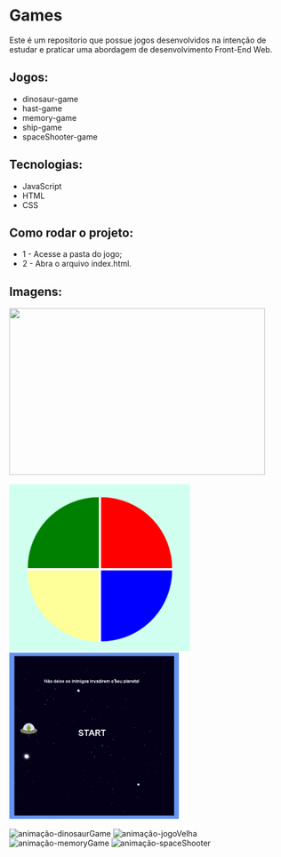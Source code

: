 # Games

Este é um repositorio que possue jogos desenvolvidos na intenção de estudar e praticar uma abordagem de desenvolvimento Front-End Web.

## Jogos:
- dinosaur-game
- hast-game
- memory-game
- ship-game
- spaceShooter-game

## Tecnologias:
- JavaScript
- HTML
- CSS

## Como rodar o projeto:
* 1 - Acesse a pasta do jogo;
* 2 - Abra o arquivo index.html.

## Imagens:
<img width="460" height="300" src="./user-images.githubusercontent.com/97769637/168708618-ce1785a9-3253-4d03-950f-66597dd1c62b.gif)"/>      


<img src="./uploads/memory-game.PNG" height="300" alt="Screenshot"/>    <img src="./uploads/space-shooter-game.PNG" height="300" alt="Screenshot"/>




![animação-dinosaurGame](https://user-images.githubusercontent.com/97769637/168708618-ce1785a9-3253-4d03-950f-66597dd1c62b.gif)
![animação-jogoVelha](https://user-images.githubusercontent.com/97769637/168708637-a9e7fbee-5f4d-46a5-8de3-a3c56853dad0.gif)
![animação-memoryGame](https://user-images.githubusercontent.com/97769637/168708649-8adfeea6-d346-4fea-97b8-455345ebab15.gif)
![animação-spaceShooter](https://user-images.githubusercontent.com/97769637/168708661-86465ff6-ef08-42b0-900a-28197d281e50.gif)
